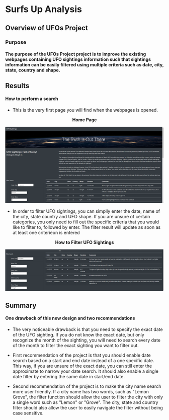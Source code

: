 # Surfs Up Analysis

## Overview of UFOs Project
### Purpose

#### The purpose of the UFOs Project project is to improve the existing webpages containing UFO sightings information such that sightings information can be easily filtered using multiple criteria such as date, city, state, country and shape.

## Results
#### How to perform a search
- This is the very first page you will find when the webpages is opened. 

<p align="center">
<b>Home Page</b>
</p>  
<p align="center">
  <img src="https://raw.githubusercontent.com/davidbaek90/UFOs/main/static/images/home.PNG">
</p>

- In order to filter UFO sightings, you can simplly enter the date, name of the city, state country and UFO shape. If you are unsure of certain categories, you only need to fill out the specific criteria that you would like to filter to, followed by enter. The filter result will update as soon as at least one criterieon is entered

<p align="center">
<b>How to Filter UFO Sightings</b>
</p>
<p align="center">  
  <img src="https://raw.githubusercontent.com/davidbaek90/UFOs/main/static/images/search.PNG">
</p>

## Summary
#### One drawback of this new design and two recommendations
- The very noticeable drawback is that you need to specify the exact date of the UFO sighting. If you do not know the exact date, but only recognize the month of the sighting, you will need to search every date of the month to filter the exact sighting you want to filter out.

- First recommendation of the project is that you should enable date search based on a start and end date instead of a one specific date. This way, if you are unsure of the exact date, you can still enter the approximate to narrow your date search. It should also enable a single date filter by entering the same date in start/end date.

- Second recommendation of the project is to make the city name search more user friendly. If a city name has two words, such as "Lemon Grove", the filter function should allow the user to filter the city with only a single word such as "Lemon" or "Grove". The city, state and country filter should also allow the user to easily navigate the filter without being case sensitive.
